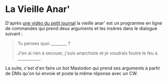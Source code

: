 La Vieille Anar'
===============

D'après [une vidéo du petit
journal](https://www.youtube.com/watch?v=qQWcN_EwHEE) la vieille anar' est un
programme en ligne de commandes qui prend deux arguments et les insères dans
le dialogue suivant :

> Tu penses quoi \_\_\_\_\_\_\_\_ ?
>
> J'en ai rien à secouer, j'suis anarchiste et je voudrais foutre le feu à
> \_\_\_\_\_\_\_\_\_\_\_.

La suite, c'est d'en faire un bot Mastodon qui prend ses arguments à partir de
DMs qu'on lui envoie et poste la même réponse avec un CW.
